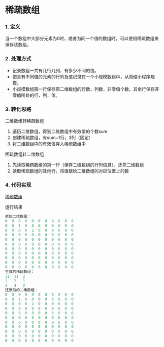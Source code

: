 # 稀疏数组

### 1. 定义
当一个数组中大部分元素为0时，或者为同一个值的数组时，可以使用稀疏数组来保存该数组。

### 2. 处理方式

- 记录数组一共有几行几列，有多少不同的值。
- 把具有不同值的元素的行列及值记录在一个小规模数组中，从而缩小程序规模。
- 小规模数组第一行保存原二维数组的行数，列数，非零值个数。其余行保存非零值所处的行，列，值。

### 3. 转化思路

二维数组转稀疏数组

1. 遍历二维数组，得到二维数组中有效值的个数sum
2. 创建稀疏数组，有sum+1行，3列（固定）
3. 将二维数组中的有效值存入稀疏数组中

稀疏数组转二维数组

1. 先读取稀疏数组的第一行（保存二维数组的行列信息），还原二维数组
2. 读取稀疏数组的其他行，将值赋给二维数组的对应位置上的数

### 4. 代码实现

[稀疏数组](./SparseArray.java)

运行结果

```java
原始二维数组：
0  0  0  0  0  0  0  0  0  0  0
0  0  1  0  0  0  0  0  0  0  0
0  0  0  0  2  0  0  0  0  0  0
0  0  0  0  0  0  0  0  0  0  0
0  0  0  0  0  0  0  0  0  0  0
0  0  0  0  0  0  0  0  0  0  0
0  0  0  0  0  0  0  0  0  0  0
0  0  0  0  0  0  0  0  0  0  0
0  0  0  0  0  0  0  0  0  0  0
0  0  0  0  0  0  0  0  0  0  0
0  0  0  0  0  0  0  0  0  0  0
生成的稀疏数组：
11	11	2
1	2	1
2	4	2
还原后的二维数组：
0  0  0  0  0  0  0  0  0  0  0
0  0  1  0  0  0  0  0  0  0  0
0  0  0  0  2  0  0  0  0  0  0
0  0  0  0  0  0  0  0  0  0  0
0  0  0  0  0  0  0  0  0  0  0
0  0  0  0  0  0  0  0  0  0  0
0  0  0  0  0  0  0  0  0  0  0
0  0  0  0  0  0  0  0  0  0  0
0  0  0  0  0  0  0  0  0  0  0
0  0  0  0  0  0  0  0  0  0  0
0  0  0  0  0  0  0  0  0  0  0
```
